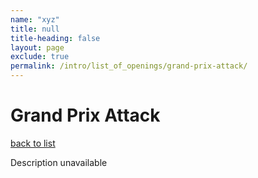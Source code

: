 ```yaml
---
name: "xyz"
title: null
title-heading: false
layout: page
exclude: true
permalink: /intro/list_of_openings/grand-prix-attack/
---
```


# Grand Prix Attack

[back to list](../../list_of_openings)

Description unavailable